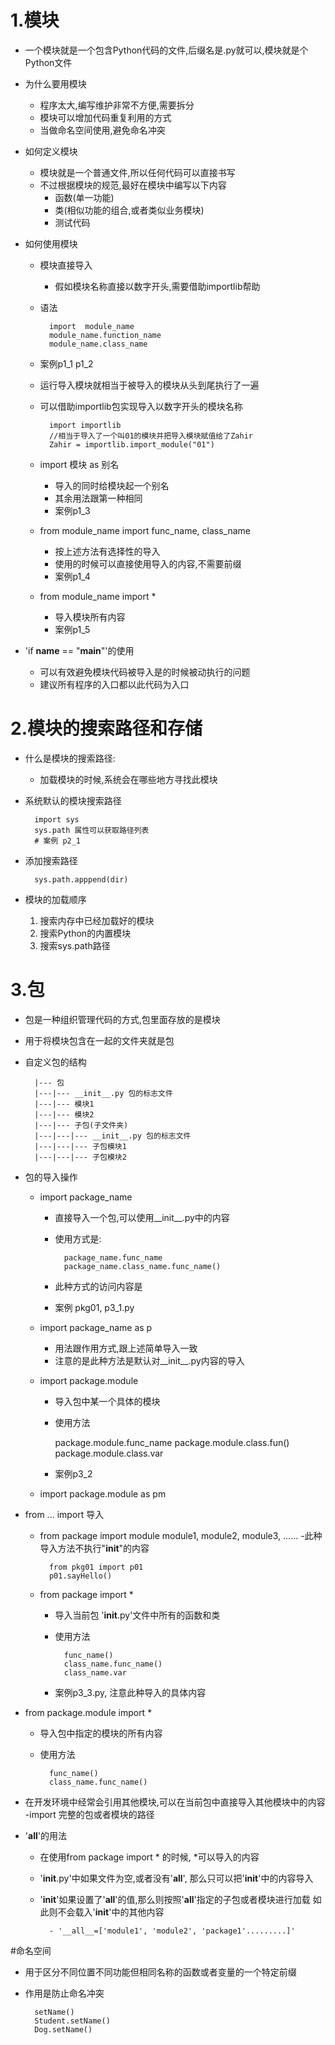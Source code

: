 # 1.模块
- 一个模块就是一个包含Python代码的文件,后缀名是.py就可以,模块就是个Python文件
- 为什么要用模块
    - 程序太大,编写维护非常不方便,需要拆分
    - 模块可以增加代码重复利用的方式
    - 当做命名空间使用,避免命名冲突
- 如何定义模块
    - 模块就是一个普通文件,所以任何代码可以直接书写
    - 不过根据模块的规范,最好在模块中编写以下内容
        - 函数(单一功能)
        - 类(相似功能的组合,或者类似业务模块)
        - 测试代码
- 如何使用模块
    - 模块直接导入
        - 假如模块名称直接以数字开头,需要借助importlib帮助
    - 语法
        
            import  module_name
            module_name.function_name
            module_name.class_name
    - 案例p1_1 p1_2
    - 运行导入模块就相当于被导入的模块从头到尾执行了一遍
    - 可以借助importlib包实现导入以数字开头的模块名称
        
            import importlib
            //相当于导入了一个叫01的模块并把导入模块赋值给了Zahir
            Zahir = importlib.import_module("01")
    
    - import 模块 as 别名
        - 导入的同时给模块起一个别名
        - 其余用法跟第一种相同
        - 案例p1_3            
    
    - from module_name import func_name, class_name
        - 按上述方法有选择性的导入
        - 使用的时候可以直接使用导入的内容,不需要前缀
        - 案例p1_4
        
    - from module_name import *
        - 导入模块所有内容
        - 案例p1_5
    
- 'if __name__ == "__main__"'的使用
    - 可以有效避免模块代码被导入是的时候被动执行的问题
    - 建议所有程序的入口都以此代码为入口

# 2.模块的搜索路径和存储
- 什么是模块的搜索路径:
    - 加载模块的时候,系统会在哪些地方寻找此模块
- 系统默认的模块搜索路径
    
        import sys
        sys.path 属性可以获取路径列表
        # 案例 p2_1
- 添加搜索路径
    
        sys.path.apppend(dir)
- 模块的加载顺序
    1. 搜索内存中已经加载好的模块
    2. 搜索Python的内置模块
    3. 搜索sys.path路径

# 3.包
- 包是一种组织管理代码的方式,包里面存放的是模块
- 用于将模块包含在一起的文件夹就是包
- 自定义包的结构
    
    
        |--- 包
        |---|--- __init__.py 包的标志文件
        |---|--- 模块1
        |---|--- 模块2
        |---|--- 子包(子文件夹)
        |---|---|--- __init__.py 包的标志文件
        |---|---|--- 子包模块1
        |---|---|--- 子包模块2

- 包的导入操作
    - import package_name
        - 直接导入一个包,可以使用__init__.py中的内容
        - 使用方式是:
            
                package_name.func_name
                package_name.class_name.func_name()
        - 此种方式的访问内容是
        - 案例 pkg01, p3_1.py
    - import package_name as p
        - 用法跟作用方式,跟上述简单导入一致
        - 注意的是此种方法是默认对__init__.py内容的导入
        
    - import package.module
        - 导入包中某一个具体的模块
        - 使用方法
            
            package.module.func_name
            package.module.class.fun()
            package.module.class.var
        - 案例p3_2
    
    - import package.module as pm
    
- from ... import 导入
    - from package import module module1, module2, module3, ......
    -此种导入方法不执行"__init__"的内容
        
            from pkg01 import p01
            p01.sayHello()
    - from package import *
        - 导入当前包 '__init__.py'文件中所有的函数和类
        - 使用方法
            
                func_name()
                class_name.func_name()
                class_name.var
                
        - 案例p3_3.py, 注意此种导入的具体内容
        
- from package.module import *
    - 导入包中指定的模块的所有内容
    - 使用方法
        
            func_name()
            class_name.func_name()

- 在开发环境中经常会引用其他模块,可以在当前包中直接导入其他模块中的内容
    -import 完整的包或者模块的路径
    
- '__all__'的用法
    - 在使用from package import * 的时候, *可以导入的内容
    - '__init__.py'中如果文件为空,或者没有'__all__', 那么只可以把'__init__'中的内容导入
    - '__init__'如果设置了'__all__'的值,那么则按照'__all__'指定的子包或者模块进行加载
    如此则不会载入'__init__'中的其他内容
    
        
            - '__all__=['module1', 'module2', 'package1'.........]'
            
#命名空间
- 用于区分不同位置不同功能但相同名称的函数或者变量的一个特定前缀
- 作用是防止命名冲突
    
        setName()
        Student.setName()
        Dog.setName()